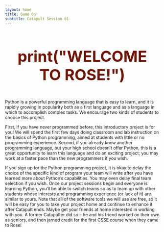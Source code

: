 ```yaml
---
layout: home
title: Game On!
subtitle: Catapult Session 01
---
```


<h1 style="color:#6F1401;font-size:50px" align="center">

print("WELCOME TO ROSE!")

</h1>

Python is a powerful programming language that is easy to learn, and it is
rapidly growing in popularity both as a first language and as a language in
which to accomplish complex tasks. We encourage two kinds of students to choose
this project. 

First, if you have never programmed before, this introductory
project is for you! We will spend the first few days doing classroom and lab
instruction on the basics of Python programming, aimed at students with little
or no programming experience. Second, if you already know another programming
language, but your high school doesn’t offer Python, this is a great opportunity
to learn this language and do an exciting project; you may work at a faster pace
than the new programmers if you wish.

If you sign up for the Python programming project, it is okay to delay the
choice of the  specific kind of program your team will write after you have
learned more about Python’s capabilities. You may even delay final team
selection if you wish.  Once our project sessions begin and everyone is learning
Python, you’ll be able to switch teams so as to team up with other students
whose interests and programming experience (or lack of it) are similar to yours.
Note that all of the software tools we will use are free, so it will be easy for
you to take your project home and continue to enhance it after Catapult ends.
Maybe get your friends at home interested in working with you.  A former
Catapulter did so – he and his friend worked on their own as seniors, and then
jarned credit for the first CSSE course when they came to Rose!
